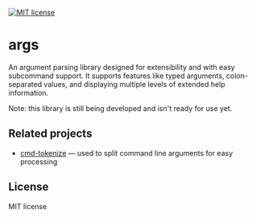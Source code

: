 [![MIT license](https://img.shields.io/badge/license-MIT-brightgreen.svg)](https://opensource.org/licenses/MIT)

# args

An argument parsing library designed for extensibility and with easy subcommand support. It supports features like typed arguments, colon-separated values, and displaying multiple levels of extended help information.

Note: this library is still being developed and isn't ready for use yet.

## Related projects

* [cmd-tokenize](https://github.com/msikma/cmd-tokenize) — used to split command line arguments for easy processing

## License

MIT license
